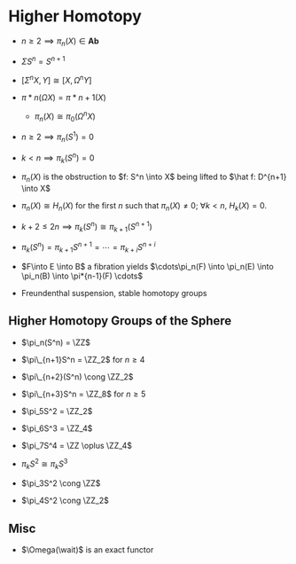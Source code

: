 # Higher Homotopy

* $n \geq 2 \implies \pi_n(X) \in \mathbf{Ab}$

* $\Sigma S^n = S^{n+1}$

* $[\Sigma^n X, Y] \cong [X, \Omega^n Y]$

* $\pi*n(\Omega X) = \pi*{n+1}(X)$
  * $\pi_n(X) \cong \pi_0(\Omega^n X)$
* $n\geq 2 \implies \pi_n(S^1) = 0$

* $k < n \implies \pi_k(S^n) = 0$

* $\pi_n(X)$ is the obstruction to $f: S^n \into X$ being lifted to $\hat f: D^{n+1} \into X$

* $\pi_n(X) \cong H_n(X)$ for the first $n$ such that $\pi_n(X) \neq 0$; $\forall k<n, ~H_k(X) = 0$.

* $k+2 \leq 2n \implies \pi_k(S^n) \cong \pi_{k+1}(S^{n+1})​$

* $\pi_k(S^n) = \pi_{k+1}S^{n+1} = \cdots =\pi_{k+i}S^{n+i}​$

* $F\into E \into B$ a fibration yields $\cdots\pi_n(F) \into \pi_n(E) \into \pi_n(B) \into \pi*{n-1}(F) \cdots$

- Freundenthal suspension, stable homotopy groups

## Higher Homotopy Groups of the Sphere

* $\pi_n(S^n) = \ZZ$

* $\pi\_{n+1}S^n = \ZZ_2$ for $n \geq 4$

* $\pi\_{n+2}(S^n) \cong \ZZ_2$

* $\pi\_{n+3}S^n = \ZZ_8$ for $n\geq 5$

* $\pi_5S^2 = \ZZ_2$
* $\pi_6S^3 = \ZZ_4$
* $\pi_7S^4 = \ZZ \oplus \ZZ_4$
* $\pi_kS^2 \cong \pi_kS^3$
* $\pi_3S^2 \cong \ZZ$
* $\pi_4S^2 \cong \ZZ_2$

## Misc

* $\Omega(\wait)$ is an exact functor
